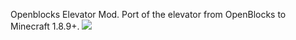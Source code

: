Openblocks Elevator Mod.
Port of the elevator from OpenBlocks to Minecraft 1.8.9+.
[![](https://i.imgur.com/4FznA2A.png)](https://minecraft.curseforge.com/projects/openblocks-elevator)
